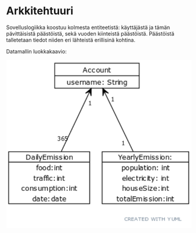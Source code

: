 # Arkkitehtuuri

Sovelluslogiikka koostuu kolmesta entiteetistä: käyttäjästä ja tämän pävittäisistä päästöistä, sekä vuoden kiinteistä päästöistä. Päästöistä talletetaan tiedot niiden eri lähteistä erillisinä kohtina.

Datamallin luokkakaavio: 

<img src="https://github.com/Juboskar/ot-harjoitustyo/blob/master/Dokumentaatio/Kuvat/luokkakaavio.png" width="500">
